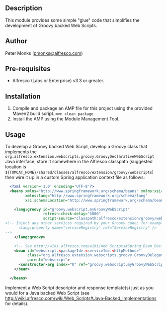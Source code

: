 ## Description
This module provides some simple "glue" code that simplifies the development of Groovy backed Web Scripts.

## Author
Peter Monks (pmonks@alfresco.com)

## Pre-requisites
* Alfresco (Labs or Enterprise) v3.3 or greater.

## Installation
1. Compile and package an AMP file for this project using the provided Maven2 build script.
   ```mvn clean package```
2. Install the AMP using the Module Management Tool.

## Usage
To develop a Groovy backed Web Script, develop a Groovy class that implements the ```org.alfresco.extension.webscripts.groovy.GroovyDeclarativeWebScript``` Java interface, store it somewhere in the Alfresco classpath (suggested location is ```${TOMCAT_HOME}/shared/classes/alfresco/extension/groovy/webscripts```) then wire it up in a custom Spring application context file as follows:

```xml
  <?xml version='1.0' encoding='UTF-8'?>
  <beans xmlns="http://www.springframework.org/schema/beans" xmlns:xsi="http://www.w3.org/2001/XMLSchema-instance"
         xmlns:lang="http://www.springframework.org/schema/lang"
         xsi:schemaLocation="http://www.springframework.org/schema/beans http://www.springframework.org/schema/beans/spring-beans-2.0.xsd http://www.springframework.org/schema/lang http://www.springframework.org/schema/lang/spring-lang-2.0.xsd">

    <lang:groovy id="groovy.webscript.myGroovyWebScript"
                 refresh-check-delay="5000"
                 script-source="classpath:alfresco/extension/groovy/webscripts/MyGroovyWebScript.groovy">   <!-- Location of the Groovy script in the classpath -->
<!-- Inject any other services required by your Groovy code; for example to inject the Alfresco ServiceRegistry:
      <lang:property name="serviceRegistry" ref="ServiceRegistry" />
-->
    </lang:groovy>

    <!-- See http://wiki.alfresco.com/wiki/Web_Scripts#Spring_Bean_Declaration -->
    <bean id="webscript.<packageId>.<serviceId>.<httpMethod>"   
          class="org.alfresco.extension.webscripts.groovy.GroovyDelegatingWebScript"
          parent="webscript">
      <constructor-arg index="0" ref="groovy.webscript.myGroovyWebScript" />
    </bean>

  </beans>
```

Implement a Web Script descriptor and response template(s) just as you would for a Java backed Web Script (see http://wiki.alfresco.com/wiki/Web_Scripts#Java-Backed_Implementations for details).
